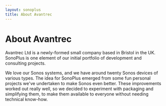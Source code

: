 ```yaml
---
layout: sonoplus
title: About Avantrec
---
```


# About Avantrec

Avantrec Ltd is a newly-formed small company based in Bristol in the UK. SonoPlus is one element of our initial portfolio of development and consulting projects.

We love our Sonos systems, and we have around twenty Sonos devices of various types. The idea for SonoPlus emerged from some fun personal projects we've undertaken to make Sonos even better. These improvements worked out really well, so we decided to experiment with packaging and simplifying them, to make them available to everyone without needing technical know-how.